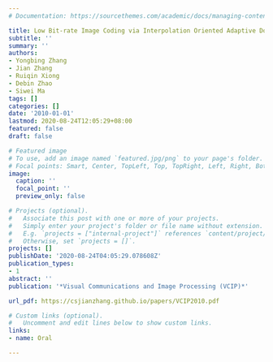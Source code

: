 ```yaml
---
# Documentation: https://sourcethemes.com/academic/docs/managing-content/

title: Low Bit-rate Image Coding via Interpolation Oriented Adaptive Down-sampling
subtitle: ''
summary: ''
authors:
- Yongbing Zhang
- Jian Zhang
- Ruiqin Xiong
- Debin Zhao
- Siwei Ma
tags: []
categories: []
date: '2010-01-01'
lastmod: 2020-08-24T12:05:29+08:00
featured: false
draft: false

# Featured image
# To use, add an image named `featured.jpg/png` to your page's folder.
# Focal points: Smart, Center, TopLeft, Top, TopRight, Left, Right, BottomLeft, Bottom, BottomRight.
image:
  caption: ''
  focal_point: ''
  preview_only: false

# Projects (optional).
#   Associate this post with one or more of your projects.
#   Simply enter your project's folder or file name without extension.
#   E.g. `projects = ["internal-project"]` references `content/project/deep-learning/index.md`.
#   Otherwise, set `projects = []`.
projects: []
publishDate: '2020-08-24T04:05:29.078608Z'
publication_types:
- 1
abstract: ''
publication: '*Visual Communications and Image Processing (VCIP)*'

url_pdf: https://csjianzhang.github.io/papers/VCIP2010.pdf

# Custom links (optional).
#   Uncomment and edit lines below to show custom links.
links:
- name: Oral

---
```

